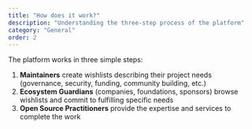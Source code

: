 ```yaml
---
title: "How does it work?"
description: "Understanding the three-step process of the platform"
category: "General"
order: 2
---
```


The platform works in three simple steps:

1. **Maintainers** create wishlists describing their project needs (governance, security, funding, community building, etc.)
2. **Ecosystem Guardians** (companies, foundations, sponsors) browse wishlists and commit to fulfilling specific needs
3. **Open Source Practitioners** provide the expertise and services to complete the work